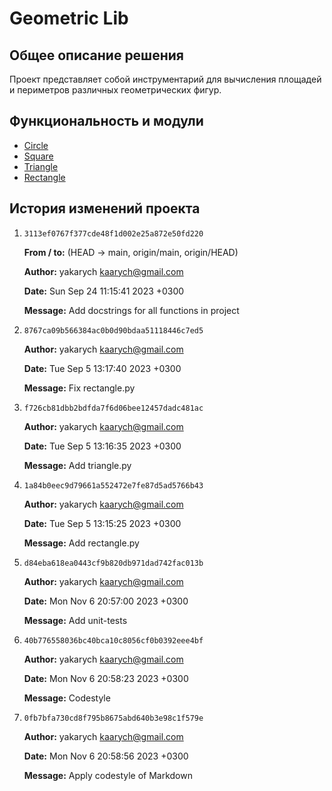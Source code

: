 # Geometric Lib

## Общее описание решения

Проект представляет собой инструментарий для вычисления площадей и периметров различных геометрических фигур.

## Функциональность и модули

- <a href="https://github.com/yakarych/geometric_lib/blob/main/docs/circle.md">Circle</a>
- <a href="https://github.com/yakarych/geometric_lib/blob/main/docs/square.md">Square</a>
- <a href="https://github.com/yakarych/geometric_lib/blob/main/docs/triangle.md">Triangle</a>
- <a href="https://github.com/yakarych/geometric_lib/blob/main/docs/rectangle.md">Rectangle</a>

## История изменений проекта

1) `3113ef0767f377cde48f1d002e25a872e50fd220`

   **From / to:** (HEAD -> main, origin/main, origin/HEAD)

   **Author:** yakarych <kaarych@gmail.com>

   **Date:**   Sun Sep 24 11:15:41 2023 +0300

   **Message:** Add docstrings for all functions in project


2) `8767ca09b566384ac0b0d90bdaa51118446c7ed5`

   **Author:** yakarych <kaarych@gmail.com>

   **Date:**   Tue Sep 5 13:17:40 2023 +0300

   **Message:** Fix rectangle.py


3) `f726cb81dbb2bdfda7f6d06bee12457dadc481ac`

   **Author:** yakarych <kaarych@gmail.com>

   **Date:**   Tue Sep 5 13:16:35 2023 +0300

   **Message:** Add triangle.py


4) `1a84b0eec9d79661a552472e7fe87d5ad5766b43`

   **Author:** yakarych <kaarych@gmail.com>

   **Date:**   Tue Sep 5 13:15:25 2023 +0300

   **Message:** Add rectangle.py

5) `d84eba618ea0443cf9b820db971dad742fac013b`

   **Author:** yakarych <kaarych@gmail.com>

   **Date:**   Mon Nov 6 20:57:00 2023 +0300

   **Message:** Add unit-tests
6) `40b776558036bc40bca10c8056cf0b0392eee4bf`

   **Author:** yakarych <kaarych@gmail.com>

   **Date:**   Mon Nov 6 20:58:23 2023 +0300

   **Message:** Codestyle
7) `0fb7bfa730cd8f795b8675abd640b3e98c1f579e`

   **Author:** yakarych <kaarych@gmail.com>

   **Date:**   Mon Nov 6 20:58:56 2023 +0300

   **Message:** Apply codestyle of Markdown